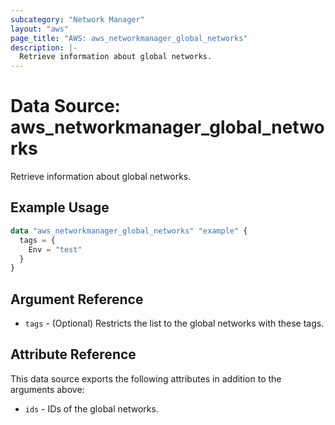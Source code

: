 ```yaml
---
subcategory: "Network Manager"
layout: "aws"
page_title: "AWS: aws_networkmanager_global_networks"
description: |-
  Retrieve information about global networks.
---
```


# Data Source: aws_networkmanager_global_networks

Retrieve information about global networks.

## Example Usage

```terraform
data "aws_networkmanager_global_networks" "example" {
  tags = {
    Env = "test"
  }
}
```

## Argument Reference

* `tags` - (Optional) Restricts the list to the global networks with these tags.

## Attribute Reference

This data source exports the following attributes in addition to the arguments above:

* `ids` - IDs of the global networks.
